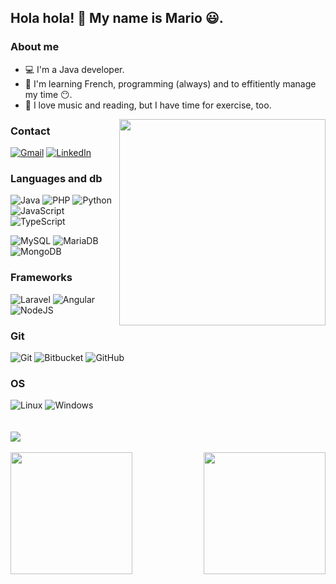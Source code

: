 ## Hola hola! 👋 My name is Mario :smiley:.

### About me

- :computer: I'm a Java developer.
- :book: I'm learning French, programming (always) and to effitiently manage my time :no_mouth:.
- :walking: I love music and reading, but I have time for exercise, too.

<img width="330px" align="right" src="https://github.com/mariof99/mariof99/assets/92574335/749247d3-a739-4738-ab9f-070a9227ff6f">

### Contact

[![Gmail](https://img.shields.io/badge/Gmail-D14836?style=for-the-badge&logo=gmail&logoColor=white)](mailto:marioferestevez@gmail.com)
[![LinkedIn](https://img.shields.io/badge/linkedin-%230077B5.svg?style=for-the-badge&logo=linkedin&logoColor=white)](https://www.linkedin.com/in/mario-fern%C3%A1ndez-est%C3%A9vez-02254b26a)

### Languages and db

![Java](https://img.shields.io/badge/java-%23ED8B00.svg?style=for-the-badge&logo=openjdk&logoColor=white)
![PHP](https://img.shields.io/badge/php-%23777BB4.svg?style=for-the-badge&logo=php&logoColor=white)
![Python](https://img.shields.io/badge/python-3670A0?style=for-the-badge&logo=python&logoColor=ffdd54)
![JavaScript](https://img.shields.io/badge/javascript-%23323330.svg?style=for-the-badge&logo=javascript&logoColor=%23F7DF1E)
![TypeScript](https://img.shields.io/badge/typescript-%23007ACC.svg?style=for-the-badge&logo=typescript&logoColor=white)

![MySQL](https://img.shields.io/badge/mysql-%2300f.svg?style=for-the-badge&logo=mysql&logoColor=white)
![MariaDB](https://img.shields.io/badge/MariaDB-003545?style=for-the-badge&logo=mariadb&logoColor=white)
![MongoDB](https://img.shields.io/badge/MongoDB-%234ea94b.svg?style=for-the-badge&logo=mongodb&logoColor=white)


### Frameworks

![Laravel](https://img.shields.io/badge/laravel-%23FF2D20.svg?style=for-the-badge&logo=laravel&logoColor=white)
![Angular](https://img.shields.io/badge/angular-%23DD0031.svg?style=for-the-badge&logo=angular&logoColor=white)
![NodeJS](https://img.shields.io/badge/node.js-6DA55F?style=for-the-badge&logo=node.js&logoColor=white)

### Git

![Git](https://img.shields.io/badge/git-%23F05033.svg?style=for-the-badge&logo=git&logoColor=white)
![Bitbucket](https://img.shields.io/badge/bitbucket-%230047B3.svg?style=for-the-badge&logo=bitbucket&logoColor=white)
![GitHub](https://img.shields.io/badge/github-%23121011.svg?style=for-the-badge&logo=github&logoColor=white)

### OS

![Linux](https://img.shields.io/badge/Linux-FCC624?style=for-the-badge&logo=linux&logoColor=black)
![Windows](https://img.shields.io/badge/Windows-0078D6?style=for-the-badge&logo=windows&logoColor=white)
<br />
<br />
<br />
<img sytles="width: 100%" src="https://github.com/mariof99/mariof99/blob/output/github-contribution-grid-snake.svg">
<br />
<br />
<img height=195 align="left" src="https://github-readme-stats.vercel.app/api/top-langs/?username=mariof99&theme=tokyonight&layout=donut"/>
</a>
<img height=195 align="right" src="https://github-readme-stats.vercel.app/api?username=mariof99&show_icons=true&theme=tokyonight"/>
</a>
